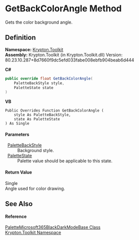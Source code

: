 # GetBackColorAngle Method


Gets the color background angle.



## Definition
**Namespace:** <a href="79d2eac2-21f4-54ff-7552-b20c33c30600.md">Krypton.Toolkit</a>  
**Assembly:** Krypton.Toolkit (in Krypton.Toolkit.dll) Version: 80.23.10.287+8d7660f9dc5efd033fabe008ebfb904beab6d444

**C#**
``` C#
public override float GetBackColorAngle(
	PaletteBackStyle style,
	PaletteState state
)
```
**VB**
``` VB
Public Overrides Function GetBackColorAngle ( 
	style As PaletteBackStyle,
	state As PaletteState
) As Single
```



#### Parameters
<dl><dt>  <a href="c97e1038-2648-15dd-eb6c-99b5855419c6.md">PaletteBackStyle</a></dt><dd>Background style.</dd><dt>  <a href="93e626cd-00cf-240e-06c6-ab4d47e982ba.md">PaletteState</a></dt><dd>Palette value should be applicable to this state.</dd></dl>

#### Return Value
Single  
Angle used for color drawing.

## See Also


#### Reference
<a href="63c183a7-4f02-058e-2bfc-238113a7def1.md">PaletteMicrosoft365BlackDarkModeBase Class</a>  
<a href="79d2eac2-21f4-54ff-7552-b20c33c30600.md">Krypton.Toolkit Namespace</a>  
